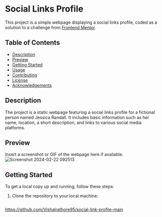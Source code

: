# Social Links Profile

This project is a simple webpage displaying a social links profile, coded as a solution to a challenge from [Frontend Mentor](https://www.frontendmentor.io?ref=challenge).

## Table of Contents

- [Description](#description)
- [Preview](#preview)
- [Getting Started](#getting-started)
- [Usage](#usage)
- [Contributing](#contributing)
- [License](#license)
- [Acknowledgements](#acknowledgements)

## Description

The project is a static webpage featuring a social links profile for a fictional person named Jessica Randall. It includes basic information such as her name, location, a short description, and links to various social media platforms.

## Preview

Insert a screenshot or GIF of the webpage here if available.
![Screenshot 2024-02-22 092513](https://github.com/Vishalrathore95/social-link-profile-main/assets/138272471/0b50bf10-ba6e-4ad0-911c-4f8629e212b7)

## Getting Started

To get a local copy up and running, follow these steps:

1. Clone the repository to your local machine:

   ```bash
https://github.com/Vishalrathore95/social-link-profile-main
